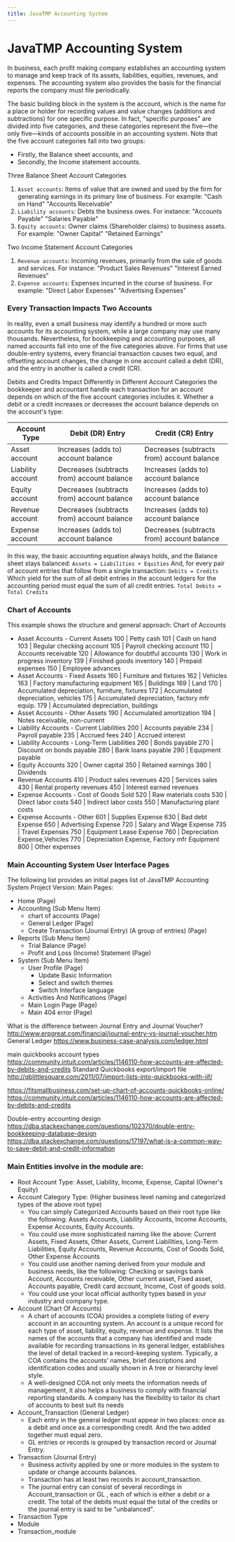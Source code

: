 ```yaml
---
title: JavaTMP Accounting System
---
```

# JavaTMP Accounting System

In business, each profit making company establishes an accounting system to manage and keep track of its
assets, liabilities, equities, revenues, and expenses.
The accounting system also provides the basis for the financial reports the company must file periodically.

The basic building block in the system is the account, which is the name for a place or holder for recording values and value changes
(additions and subtractions) for one specific purpose. In fact, "specific purposes" are divided into five categories,
and these categories represent the five—the only five—kinds of accounts possible in an accounting system.
Note that the five account categories fall into two groups:
- Firstly, the Balance sheet accounts, and
- Secondly, the Income statement accounts.

Three Balance Sheet Account Categories
1. `Asset accounts`: Items of value that are owned and used by the firm for generating earnings
in its primary line of business. For example:
    "Cash on Hand"
    "Accounts Receivable"
2. `Liability accounts`: Debts the business owes. For instance:
    "Accounts Payable"
    "Salaries Payable"
3. `Equity accounts`: Owner claims (Shareholder claims) to business assets. For example:
    "Owner Capital"
    "Retained Earnings"

Two Income Statement Account Categories
1. `Revenue accounts`: Incoming revenues, primarily from the sale of goods and services.
    For instance:
    "Product Sales Revenues"
    "Interest Earned Revenues"
2. `Expense accounts`: Expenses incurred in the course of business. For example:
    "Direct Labor Expenses"
    "Advertising Expenses"

### Every Transaction Impacts Two Accounts
In reality, even a small business may identify a hundred or more such accounts for its accounting system,
while a large company may use many thousands. Nevertheless, for bookkeeping and accounting purposes,
all named accounts fall into one of the five categories above.
For firms that use double-entry systems, every financial transaction causes two equal, and offsetting account changes,
the change in one account called a debit (DR), and the entry in another is called a credit (CR).

Debits and Credits Impact Differently in Different Account Categories
the bookkeeper and accountant handle each transaction for an account depends on which of the five account categories includes it.
Whether a debit or a credit increases or decreases the account balance depends on the account's type:

| Account Type | Debit (DR) Entry | Credit (CR) Entry |
|--------------|------------------|-------------------|
|Asset account | Increases (adds to) account balance | Decreases (subtracts from) account balance |
|Liability account | Decreases (subtracts from) account balance | Increases (adds to) account balance |
|Equity account | Decreases (subtracts from) account balance | Increases (adds to) account balance |
|Revenue account | Decreases (subtracts from) account balance | Increases (adds to) account balance |
|Expense account | Increases (adds to) account balance | Decreases (subtracts from) account balance |

In this way, the basic accounting equation always holds, and the Balance sheet stays balanced:
    `Assets = Liabilities + Equities`
And, for every pair of account entries that follow from a single transaction:
    `Debits = Credits`
Which yield for the sum of all debit entries in the account ledgers for the accounting period must equal
the sum of all credit entries.
    `Total Debits = Total Credits`

### Chart of Accounts
This example shows the structure and general approach:
Chart of Accounts
- Asset Accounts - Current Assets
100 | Petty cash
101 | Cash on hand
103 | Regular checking account
105 | Payroll checking account
110 | Accounts receivable
120 | Allowance for doubtful accounts
130 | Work in progress inventory
139 | Finished goods inventory
140 | Prepaid expenses
150 | Employee advances
- Asset Accounts - Fixed Assets
160 | Furniture and fixtures
162 | Vehicles
163 | Factory manufacturing equipment
165 | Buildings
169 | Land
170 | Accumulated depreciation, furniture, fixtures
172 | Accumulated depreciation, vehicles
175 | Accumulated depreciation, factory mfr equip.
179 | Accumulated depreciation, buildings
- Asset Accounts - Other Assets
190 | Accumulated amortization
194 | Notes receivable, non-current
- Liability Accounts - Current Liabilities
200 | Accounts payable
234 | Payroll payable
235 | Accrued fees
240 | Accrued interest
- Liability Accounts - Long-Term Liabilities
260 | Bonds payable
270 | Discount on bonds payable
280 | Bank loans payable
290 | Equipment payable
- Equity Accounts
320 | Owner capital
350 | Retained earnings
380 | Dividends
- Revenue Accounts
410 | Product sales revenues
420 | Services sales
430 | Rental property revenues
450 | Interest earned revenues
- Expense Accounts - Cost of Goods Sold
520 | Raw materials costs
530 | Direct labor costs
540 | Indirect labor costs
550 | Manufacturing plant costs
- Expense Accounts - Other
601 | Supplies Expense
630 | Bad debt Expense
650 | Advertising Expense
720 | Salary and Wage Expense
735 | Travel Expenses
750 | Equipment Lease Expense
760 | Depreciation Expense,Vehicles
770 | Depreciation Expense, Factory mfr Equipment
800 | Other expenses

### Main Accounting System User Interface Pages
The following list provides an initial pages list of JavaTMP Accounting System Project Version:
Main Pages:
- Home (Page)
- Accounting (Sub Menu Item)
    - chart of accounts (Page)
    - General Ledger (Page)
    - Create Transaction (Journal Entry) (A group of entries) (Page)
- Reports (Sub Menu Item)
    - Trial Balance (Page)
    - Profit and Loss (Income) Statement (Page)
- System (Sub Menu Item)
    - User Profile (Page)
        - Update Basic Information
        - Select and switch themes
        - Switch Interface language
    - Activities And Notifications (Page)
    - Main Login Page (Page)
    - Main 404 error (Page)

What is the difference between Journal Entry and Journal Voucher?
http://www.erpgreat.com/financial/journal-entry-vs-journal-voucher.htm
General Ledger
https://www.business-case-analysis.com/ledger.html

main quickbooks account types
https://community.intuit.com/articles/1146110-how-accounts-are-affected-by-debits-and-credits
Standard Quickbooks export/import file
http://qblittlesquare.com/2011/07/import-lists-into-quickbooks-with-iif/

https://fitsmallbusiness.com/set-up-chart-of-accounts-quickbooks-online/
https://community.intuit.com/articles/1146110-how-accounts-are-affected-by-debits-and-credits

Double-entry accounting design
https://dba.stackexchange.com/questions/102370/double-entry-bookkeeping-database-design
https://dba.stackexchange.com/questions/17197/what-is-a-common-way-to-save-debit-and-credit-information

### Main Entities involve in the module are:
- Root Account Type: Asset, Liability, Income, Expense, Capital (Owner's Equity)
- Account Category Type: (Higher business level naming and categorized types of the above root type)
    - You can simply Categorized Accounts based on their root type like the following:
    Assets Accounts, Liability Accounts, Income Accounts, Expense Accounts, Equity Accounts.
    - You could use more sophisticated naming like the above:
    Current Assets, Fixed Assets, Other Assets, Current Liabilities, Long-Term Liabilities, Equity Accounts,
    Revenue Accounts, Cost of Goods Sold, Other Expense Accounts
    - You could use another naming derived from your module and business needs, like the following:
    Checking or savings bank Account, Accounts receivable, Other current asset, Fixed asset, Accounts payable,
    Credit card account, Income, Cost of goods sold.
    - You could use your local official authority types based in your industry and company type.
- Account (Chart Of Accounts)
    - A chart of accounts (COA) provides a complete listing of every account in an accounting system.
    An account is a unique record for each type of asset, liability, equity, revenue and expense.
    It lists the names of the accounts that a company has identified and made available for recording transactions in its general ledger,
    establishes the level of detail tracked in a record-keeping system. Typically, a COA contains the accounts’ names, brief descriptions
    and identification codes and usually shown in A tree or hierarchy level style.
    - A well-designed COA not only meets the information needs of management, it also helps a business to comply
    with financial reporting standards. A company has the flexibility to tailor its chart of accounts to best suit its needs
- Account_Transaction (General Ledger)
    - Each entry in the general ledger must appear in two places: once as a debit and once as a corresponding credit.
    And the two added together must equal zero.
    - GL entries or records is grouped by transaction record or Journal Entry.
- Transaction (Journal Entry)
    - Business activity applied by one or more modules in the system to update or change accounts balances.
    - Transaction has at least two records in account_transaction.
    - The journal entry can consist of several recordings in Account_transaction or GL , each of which is either a debit or a credit.
    The total of the debits must equal the total of the credits or the journal entry is said to be "unbalanced".
- Transaction Type
- Module
- Transaction_module


